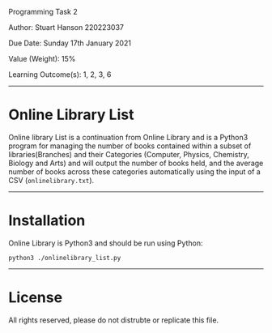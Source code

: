  Programming Task 2

Author: Stuart Hanson 220223037

Due Date: Sunday 17th January 2021

Value (Weight): 15%

Learning Outcome(s): 1, 2, 3, 6

---

# Online Library List

Online library List is a continuation from Online Library and is a Python3 program for managing the number of books contained within a subset of libraries(Branches) and their Categories (Computer, Physics, Chemistry, Biology and Arts) and will output the number of books held, and the average number of books across these categories automatically using the input of a CSV (```onlinelibrary.txt```).

---

# Installation
Online Library is Python3 and should be run using Python:

```python3 ./onlinelibrary_list.py```

---
# License

All rights reserved, please do not distrubte or replicate this file.

